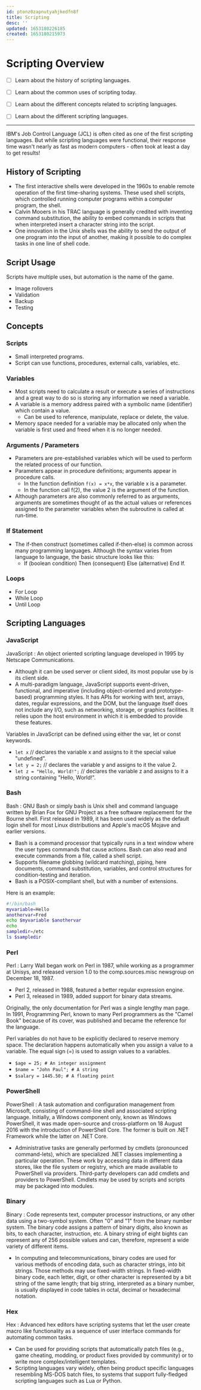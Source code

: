 ```yaml
---
id: ptonz0zapnutyahjkedfn8f
title: Scripting
desc: ''
updated: 1653180226185
created: 1653180215973
---
```


# Scripting Overview

- [ ] Learn about the history of scripting languages.
- [ ] Learn about the common uses of scripting today.

- [ ] Learn about the different concepts related to scripting languages.

- [ ] Learn about the different scripting languages.

---

IBM's Job Control Language (JCL) is often cited as one of the first scripting languages. But while scripting languages were functional, their response time wasn't nearly as fast as modern computers - often took at least a day to get results!

## History of Scripting

- The first interactive shells were developed in the 1960s to enable remote operation of the first time-sharing systems. These used shell scripts, which controlled running computer programs within a computer program, the shell.
- Calvin Mooers in his TRAC language is generally credited with inventing command substitution, the ability to embed commands in scripts that when interpreted insert a character string into the script.
- One innovation in the Unix shells was the ability to send the output of one program into the input of another, making it possible to do complex tasks in one line of shell code.

## Script Usage

Scripts have multiple uses, but automation is the name of the game.

- Image rollovers
- Validation
- Backup
- Testing

## Concepts

### Scripts

- Small interpreted programs.
- Script can use functions, procedures, external calls, variables, etc.

### Variables

- Most scripts need to calculate a result or execute a series of instructions and a great way to do so is storing any information we need a variable.
- A variable is a memory address paired with a symbolic name (identifier) which contain a value.
  - Can be used to reference, manipulate, replace or delete, the value.
- Memory space needed for a variable may be allocated only when the variable is first used and freed when it is no longer needed.

### Arguments /  Parameters

- Parameters are pre-established variables which will be used to perform the related process of our function.
- Parameters appear in procedure definitions; arguments appear in procedure calls.
  - In the function definition `f(x) = x*x`, the variable x is a parameter.
  - In the function call f(2), the value 2 is the argument of the function.
- Although parameters are also commonly referred to as arguments, arguments are sometimes thought of as the actual values or references assigned to the parameter variables when the subroutine is called at run-time.

### If Statement

- The if-then construct (sometimes called if-then-else) is common across many programming languages. Although the syntax varies from language to language, the basic structure looks like this:
  - If (boolean condition) Then (consequent) Else (alternative) End If.

### Loops

- For Loop
- While Loop
- Until Loop

## Scripting Languages

### JavaScript

JavaScript
: An object oriented scripting language developed in 1995 by Netscape Communications.

- Although it can be used server or client sided, its most popular use by is its client side.
- A multi-paradigm language, JavaScript supports event-driven, functional, and imperative (including object-oriented and prototype-based) programming styles. It has APIs for working with text, arrays, dates, regular expressions, and the DOM, but the language itself does not include any I/O, such as networking, storage, or graphics facilities. It relies upon the host environment in which it is embedded to provide these features.

Variables in JavaScript can be defined using either the var, let or const keywords.

- `let x` // declares the variable x and assigns to it the special value "undefined".
- `let y = 2;` // declares the variable y and assigns to it the value 2.
- `let z = "Hello, World!";` // declares the variable z and assigns to it a string containing "Hello, World!".

### Bash

Bash
: GNU Bash or simply bash is Unix shell and command language written by Brian Fox for GNU Project as a free software replacement for the Bourne shell. First released in 1989, it has been used widely as the default login shell for most Linux distributions and Apple's macOS Mojave and earlier versions.

- Bash is a command processor that typically runs in a text window where the user types commands that cause actions. Bash can also read and execute commands from a file, called a shell script.
- Supports filename globbing (wildcard matching), piping, here documents, command substitution, variables, and control structures for condition-testing and iteration.
- Bash is a POSIX-compliant shell, but with a number of extensions.

Here is an example:

``` bash
#!/bin/bash
myvariable=Hello
anothervar=Fred
echo $myvariable $anothervar
echo
sampledir=/etc
ls $sampledir
```

### Perl

Perl
: Larry Wall began work on Perl in 1987, while working as a programmer at Unisys, and released version 1.0 to the comp.sources.misc newsgroup on December 18, 1987.

- Perl 2, released in 1988, featured a better regular expression engine.
- Perl 3, released in 1989, added support for binary data streams.

Originally, the only documentation for Perl was a single lengthy man page. In 1991, Programming Perl, known to many Perl programmers as the "Camel Book" because of its cover, was published and became the reference for the language.

Perl variables do not have to be explicitly declared to reserve memory space. The declaration happens automatically when you assign a value to a variable. The equal sign (=) is used to assign values to a variables.

- `$age = 25; # An integer assignment`
- `$name = "John Paul"; # A string`
- `$salary = 1445.50; # A floating point`

### PowerShell

PowerShell
: A task automation and configuration management from Microsoft, consisting of command-line shell and associated scripting language. Initially, a Windows component only, known as Windows PowerShell, it was made open-source and cross-platform on 18 August 2016 with the introduction of PowerShell Core. The former is built on .NET Framework while the latter on .NET Core.

- Administrative tasks are generally performed by cmdlets (pronounced command-lets), which are specialized .NET classes implementing a particular operation. These work by accessing data in different data stores, like the file system or registry, which are made available to PowerShell via providers. Third-party developers can add cmdlets and providers to PowerShell. Cmdlets may be used by scripts and scripts may be packaged into modules.

### Binary

Binary
: Code represents text, computer processor instructions, or any other data using a two-symbol system. Often "0" and "1" from the binary number system. The binary code assigns a pattern of binary digits, also known as bits, to each character, instruction, etc. A binary string of eight bights can represent any of 256 possible values and can, therefore, represent a wide variety of different items.

- In computing and telecommunications, binary codes are used for various methods of encoding data, such as character strings, into bit strings. Those methods may use fixed-width strings. In fixed-width binary code, each letter, digit, or other character is represented by a bit string of the same length; that big string, interpreted as a binary number, is usually displayed in code tables in octal, decimal or hexadecimal notation.

### Hex

Hex
: Advanced hex editors have scripting systems that let the user create macro like functionality as a sequence of user interface commands for automating common tasks.

- Can be used for providing scripts that automatically patch files (e.g., game cheating, modding, or product fixes provided by community) or to write more complex/intelligent templates.
- Scripting languages vary widely, often being product specific languages resembling MS-DOS batch files, to systems that support fully-fledged scripting languages such as Lua or Python.